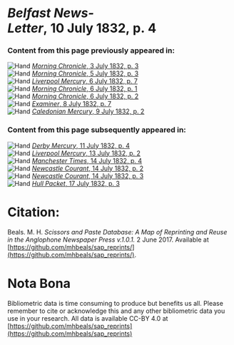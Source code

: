 # *Belfast News-Letter*, 10 July 1832, p. 4  
  
### Content from this page previously appeared in:  
![Hand](http://scissorsandpaste.net/wp-content/uploads/2017/06/smallhandpointer.png) [*Morning Chronicle*, 3 July 1832, p. 3](https://mhbeals.github.io/sap_html/Morning-Chronicle/Morning-Chronicle-3-July-1832-p-3)  
![Hand](http://scissorsandpaste.net/wp-content/uploads/2017/06/smallhandpointer.png) [*Morning Chronicle*, 5 July 1832, p. 3](https://mhbeals.github.io/sap_html/Morning-Chronicle/Morning-Chronicle-5-July-1832-p-3)  
![Hand](http://scissorsandpaste.net/wp-content/uploads/2017/06/smallhandpointer.png) [*Liverpool Mercury*, 6 July 1832, p. 7](https://mhbeals.github.io/sap_html/Liverpool-Mercury/Liverpool-Mercury-6-July-1832-p-7)  
![Hand](http://scissorsandpaste.net/wp-content/uploads/2017/06/smallhandpointer.png) [*Morning Chronicle*, 6 July 1832, p. 1](https://mhbeals.github.io/sap_html/Morning-Chronicle/Morning-Chronicle-6-July-1832-p-1)  
![Hand](http://scissorsandpaste.net/wp-content/uploads/2017/06/smallhandpointer.png) [*Morning Chronicle*, 6 July 1832, p. 2](https://mhbeals.github.io/sap_html/Morning-Chronicle/Morning-Chronicle-6-July-1832-p-2)  
![Hand](http://scissorsandpaste.net/wp-content/uploads/2017/06/smallhandpointer.png) [*Examiner*, 8 July 1832, p. 7](https://mhbeals.github.io/sap_html/Examiner/Examiner-8-July-1832-p-7)  
![Hand](http://scissorsandpaste.net/wp-content/uploads/2017/06/smallhandpointer.png) [*Caledonian Mercury*, 9 July 1832, p. 2](https://mhbeals.github.io/sap_html/Caledonian-Mercury/Caledonian-Mercury-9-July-1832-p-2)  
  
### Content from this page subsequently appeared in:  
![Hand](http://scissorsandpaste.net/wp-content/uploads/2017/06/smallhandpointer.png) [*Derby Mercury*, 11 July 1832, p. 4](https://mhbeals.github.io/sap_html/Derby-Mercury/Derby-Mercury-11-July-1832-p-4)  
![Hand](http://scissorsandpaste.net/wp-content/uploads/2017/06/smallhandpointer.png) [*Liverpool Mercury*, 13 July 1832, p. 2](https://mhbeals.github.io/sap_html/Liverpool-Mercury/Liverpool-Mercury-13-July-1832-p-2)  
![Hand](http://scissorsandpaste.net/wp-content/uploads/2017/06/smallhandpointer.png) [*Manchester Times*, 14 July 1832, p. 4](https://mhbeals.github.io/sap_html/Manchester-Times/Manchester-Times-14-July-1832-p-4)  
![Hand](http://scissorsandpaste.net/wp-content/uploads/2017/06/smallhandpointer.png) [*Newcastle Courant*, 14 July 1832, p. 2](https://mhbeals.github.io/sap_html/Newcastle-Courant/Newcastle-Courant-14-July-1832-p-2)  
![Hand](http://scissorsandpaste.net/wp-content/uploads/2017/06/smallhandpointer.png) [*Newcastle Courant*, 14 July 1832, p. 3](https://mhbeals.github.io/sap_html/Newcastle-Courant/Newcastle-Courant-14-July-1832-p-3)  
![Hand](http://scissorsandpaste.net/wp-content/uploads/2017/06/smallhandpointer.png) [*Hull Packet*, 17 July 1832, p. 3](https://mhbeals.github.io/sap_html/Hull-Packet/Hull-Packet-17-July-1832-p-3)  


# Citation: 

Beals. M. H. *Scissors and Paste Database: A Map of Reprinting and Reuse in the Anglophone Newspaper Press v.1.0.1.* 2 June 2017. Available at [https://github.com/mhbeals/sap_reprints/](https://github.com/mhbeals/sap_reprints/). 

# Nota Bona

Bibliometric data is time consuming to produce but benefits us all. Please remember to cite or acknowledge this and any other bibliometric data you use in your research. All data is available CC-BY 4.0 at [https://github.com/mhbeals/sap_reprints](https://github.com/mhbeals/sap_reprints)